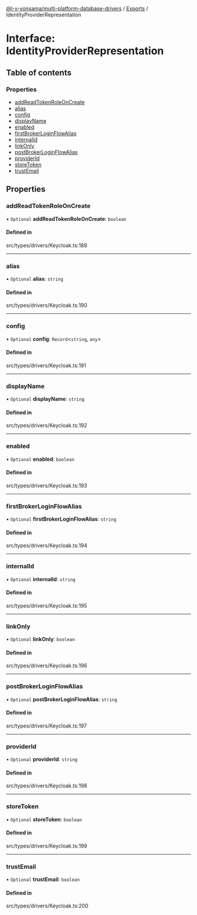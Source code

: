 [@l-v-yonsama/multi-platform-database-drivers](../README.md) / [Exports](../modules.md) / IdentityProviderRepresentation

# Interface: IdentityProviderRepresentation

## Table of contents

### Properties

- [addReadTokenRoleOnCreate](IdentityProviderRepresentation.md#addreadtokenroleoncreate)
- [alias](IdentityProviderRepresentation.md#alias)
- [config](IdentityProviderRepresentation.md#config)
- [displayName](IdentityProviderRepresentation.md#displayname)
- [enabled](IdentityProviderRepresentation.md#enabled)
- [firstBrokerLoginFlowAlias](IdentityProviderRepresentation.md#firstbrokerloginflowalias)
- [internalId](IdentityProviderRepresentation.md#internalid)
- [linkOnly](IdentityProviderRepresentation.md#linkonly)
- [postBrokerLoginFlowAlias](IdentityProviderRepresentation.md#postbrokerloginflowalias)
- [providerId](IdentityProviderRepresentation.md#providerid)
- [storeToken](IdentityProviderRepresentation.md#storetoken)
- [trustEmail](IdentityProviderRepresentation.md#trustemail)

## Properties

### addReadTokenRoleOnCreate

• `Optional` **addReadTokenRoleOnCreate**: `boolean`

#### Defined in

src/types/drivers/Keycloak.ts:189

___

### alias

• `Optional` **alias**: `string`

#### Defined in

src/types/drivers/Keycloak.ts:190

___

### config

• `Optional` **config**: `Record`<`string`, `any`\>

#### Defined in

src/types/drivers/Keycloak.ts:191

___

### displayName

• `Optional` **displayName**: `string`

#### Defined in

src/types/drivers/Keycloak.ts:192

___

### enabled

• `Optional` **enabled**: `boolean`

#### Defined in

src/types/drivers/Keycloak.ts:193

___

### firstBrokerLoginFlowAlias

• `Optional` **firstBrokerLoginFlowAlias**: `string`

#### Defined in

src/types/drivers/Keycloak.ts:194

___

### internalId

• `Optional` **internalId**: `string`

#### Defined in

src/types/drivers/Keycloak.ts:195

___

### linkOnly

• `Optional` **linkOnly**: `boolean`

#### Defined in

src/types/drivers/Keycloak.ts:196

___

### postBrokerLoginFlowAlias

• `Optional` **postBrokerLoginFlowAlias**: `string`

#### Defined in

src/types/drivers/Keycloak.ts:197

___

### providerId

• `Optional` **providerId**: `string`

#### Defined in

src/types/drivers/Keycloak.ts:198

___

### storeToken

• `Optional` **storeToken**: `boolean`

#### Defined in

src/types/drivers/Keycloak.ts:199

___

### trustEmail

• `Optional` **trustEmail**: `boolean`

#### Defined in

src/types/drivers/Keycloak.ts:200
